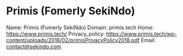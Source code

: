 
# Primis (Fomerly SekiNdo)

Name: Primis (Fomerly SekiNdo)
Domain: primis.tech
Home: https://www.primis.tech/
Privacy_policy: https://www.primis.tech/wp-content/uploads/2018/02/primisPrivacyPolicy2018.pdf
Email: contact@sekindo.com
